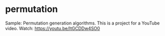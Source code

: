 # permutation
Sample: Permutation generation algorithms.
This is a project for a YouTube video. Watch: https://youtu.be/ItGCDDw4SO0
